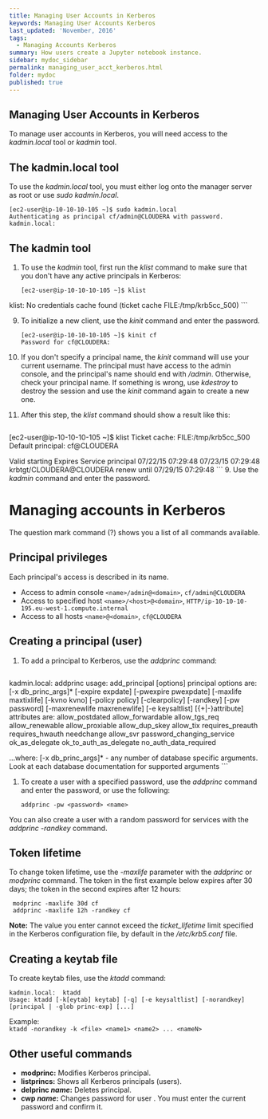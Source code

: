 ```yaml
---
title: Managing User Accounts in Kerberos
keywords: Managing User Accounts Kerberos
last_updated: 'November, 2016'
tags:
  - Managing Accounts Kerberos
summary: How users create a Jupyter notebook instance. 
sidebar: mydoc_sidebar
permalink: managing_user_acct_kerberos.html
folder: mydoc
published: true
---
```


## Managing User Accounts in Kerberos
To manage user accounts in Kerberos, you will need access to the _kadmin.local_ tool or _kadmin_ tool.

## The kadmin.local tool

To use the _kadmin.local_ tool, you must either log onto the manager server as root or use _sudo kadmin.local_.
```
[ec2-user@ip-10-10-10-105 ~]$ sudo kadmin.local
Authenticating as principal cf/admin@CLOUDERA with password.
kadmin.local:
```

## The kadmin tool

1. To use the _kadmin_ tool, first run the _klist_ command to make sure that you don't have any active principals in Kerberos:
    ```
    [ec2-user@ip-10-10-10-105 ~]$ klist
klist: No credentials cache found (ticket cache FILE:/tmp/krb5cc_500)
    ```

9. To initialize a new client, use the _kinit <principal name>_ command and enter the password.
    ```
    [ec2-user@ip-10-10-10-105 ~]$ kinit cf
    Password for cf@CLOUDERA:
    ```
9. If you don't specify a principal name, the _kinit_ command will use your current username. The principal must have access to the admin console, and the principal's name should end with _/admin_. Otherwise, check your principal name. If something is wrong, use _kdestroy_ to destroy the session and use the _kinit <principal name>_ command again to create a new one.

9. After this step, the _klist_ command should show a result like this:
    ```
[ec2-user@ip-10-10-10-105 ~]$ klist
Ticket cache: FILE:/tmp/krb5cc_500
Default principal: cf@CLOUDERA

Valid starting     Expires            Service principal
07/22/15 07:29:48  07/23/15 07:29:48  krbtgt/CLOUDERA@CLOUDERA
        renew until 07/29/15 07:29:48
    ```
9. Use the _kadmin_ command and enter the password.

# Managing accounts in Kerberos
  
The question mark command (?) shows you a list of all commands available. 

## Principal privileges

Each principal's access is described in its name.
 - Access to admin console `<name>/admin@<domain>`, `cf/admin@CLOUDERA`
 - Access to specified host `<name>/<host>@<domain>`, `HTTP/ip-10-10-10-195.eu-west-1.compute.internal`
 - Access to all hosts `<name>@<domain>`, `cf@CLOUDERA`

## Creating a principal (user)
    
1. To add a principal to Kerberos, use the _addprinc_ command:
    ```
kadmin.local:  addprinc
usage: add_principal [options] principal
        options are:
                [-x db_princ_args]* [-expire expdate] [-pwexpire pwexpdate] [-maxlife maxtixlife]
                [-kvno kvno] [-policy policy] [-clearpolicy] [-randkey]
                [-pw password] [-maxrenewlife maxrenewlife]
                [-e keysaltlist]
                [{+|-}attribute]
        attributes are:
                allow_postdated allow_forwardable allow_tgs_req allow_renewable
                allow_proxiable allow_dup_skey allow_tix requires_preauth
                requires_hwauth needchange allow_svr password_changing_service
                ok_as_delegate ok_to_auth_as_delegate no_auth_data_required

...where:
        [-x db_princ_args]* - any number of database specific arguments.
                        Look at each database documentation for supported arguments
    ```

1. To create a user with a specified password, use the _addprinc <name>_ command and enter the password, or use the following: 

    `addprinc -pw <password> <name>`

You can also create a user with a random password for services with the _addprinc -randkey <name>_ command.

## Token lifetime

To change token lifetime, use the _-maxlife_ parameter with the _addprinc_ or _modprinc_ command. The token in the first example below expires after 30 days; the token in the second expires after 12 hours:

```
 modprinc -maxlife 30d cf 
 addprinc -maxlife 12h -randkey cf 
```

**Note:** The value you enter cannot exceed the _ticket_lifetime_ limit specified in the Kerberos configuration file, by default in the _/etc/krb5.conf_ file. 

## Creating a keytab file
  
To create keytab files, use the _ktadd_ command:
```
kadmin.local:  ktadd
Usage: ktadd [-k[eytab] keytab] [-q] [-e keysaltlist] [-norandkey] [principal | -glob princ-exp] [...]
```

Example: <br />
```ktadd -norandkey -k <file> <name1> <name2> ... <nameN>```

## Other useful commands

 * <b>modprinc:</b> Modifies Kerberos principal.
 * <b>listprincs:</b> Shows all Kerberos principals (users).
 * <b>delprinc <i>name</i>:</b> Deletes principal. 
 * <b>cwp <i>name</i>:</b> Changes password for user <name>. You must enter the current password and confirm it.
